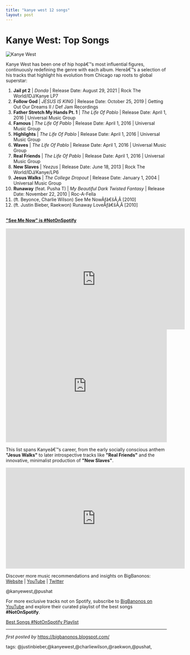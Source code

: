 ```yaml
---
title: "kanye west 12 songs"
layout: post
---
```

<h1>Kanye West: Top Songs</h1>
<img alt="Kanye West" src="https://themchenrymessenger.com/wp-content/uploads/2019/04/kanye-hospitalized-900x506.jpg" /> <p>Kanye West has been one of hip hopâ€™s most influential figures, continuously redefining the genre with each album. Hereâ€™s a selection of his tracks that highlight his evolution from Chicago rap roots to global superstar:</p> <ol> <li><strong>Jail pt 2</strong> | <em>Donda</em> | Release Date: August 29, 2021 | Rock The World/IDJ/Kanye LP7</li> <li><strong>Follow God</strong> | <em>JESUS IS KING</em> | Release Date: October 25, 2019 | Getting Out Our Dreams II / Def Jam Recordings</li> <li><strong>Father Stretch My Hands Pt. 1</strong> | <em>The Life Of Pablo</em> | Release Date: April 1, 2016 | Universal Music Group</li> <li><strong>Famous</strong> | <em>The Life Of Pablo</em> | Release Date: April 1, 2016 | Universal Music Group</li> <li><strong>Highlights</strong> | <em>The Life Of Pablo</em> | Release Date: April 1, 2016 | Universal Music Group</li> <li><strong>Waves</strong> | <em>The Life Of Pablo</em> | Release Date: April 1, 2016 | Universal Music Group</li> <li><strong>Real Friends</strong> | <em>The Life Of Pablo</em> | Release Date: April 1, 2016 | Universal Music Group</li> <li><strong>New Slaves</strong> | <em>Yeezus</em> | Release Date: June 18, 2013 | Rock The World/IDJ/Kanye/LP6</li> <li><strong>Jesus Walks</strong> | <em>The College Dropout</em> | Release Date: January 1, 2004 | Universal Music Group</li> <li><strong>Runaway</strong> (feat. Pusha T) | <em>My Beautiful Dark Twisted Fantasy</em> | Release Date: November 22, 2010 | Roc-A-Fella</li> <li>(ft. Beyonce, Charlie Wilson) See Me NowÃƒâ€šÃ‚Â [2010]</li> <li>(ft. Justin Bieber, Raekwon) Runaway LoveÃƒâ€šÃ‚Â [2010]</li>
</ol><div><br /></div><div><b><u>"See Me Now" is #NotOnSpotify</u></b></div><div><br /></div>
<iframe allow="accelerometer; autoplay; clipboard-write; encrypted-media; gyroscope; picture-in-picture; web-share" allowfullscreen="" frameborder="0" height="315" referrerpolicy="strict-origin-when-cross-origin" src="https://www.youtube.com/embed/-5pIEDvec0g?si=Ha2TZGtm-WttAN7Y" title="YouTube video player" width="560"></iframe>
<div> <iframe allow="autoplay; clipboard-write; encrypted-media; fullscreen; picture-in-picture" allowfullscreen="" frameborder="0" height="352" loading="lazy" src="https://open.spotify.com/embed/playlist/76bpz70fBA3kwUQ52kCsEB?utm_source=generator" width="100%"></iframe>
</div> <p>This list spans Kanyeâ€™s career, from the early socially conscious anthem <strong>"Jesus Walks"</strong> to later introspective tracks like <strong>"Real Friends"</strong> and the innovative, minimalist production of <strong>"New Slaves"</strong>.</p>
<iframe allow="accelerometer; autoplay; encrypted-media; gyroscope; picture-in-picture" allowfullscreen="" frameborder="0" height="315" src="https://www.youtube.com/embed/videoseries?list=PLtuNtuTatqI3BAw46ddRUBMoxQEO3Rzn0" width="560"></iframe> <div> <p>Discover more music recommendations and insights on BigBanonos: <a href="https://bigbanonos.blogspot.com/">Website</a> | <a href="https://www.youtube.com/@BigBanonos">YouTube</a> | <a href="https://x.com/bigbanonos">Twitter</a></p>
</div> <!--Tags-->
<p>@kanyewest,@pushat</p>


<!--Subscribe and Playlist Links-->
<div>
    <p>For more exclusive tracks not on Spotify, subscribe to <a href="https://www.youtube.com/@BigBanonos" target="_blank">BigBanonos on YouTube</a> and explore their curated playlist of the best songs <strong>#NotOnSpotify</strong>.</p>
    <p><a href="https://www.youtube.com/playlist?list=PLtuNtuTatqI0kFahUCbtbfenC_ET5O_tr" target="_blank">Best Songs #NotOnSpotify Playlist<br /></a></p></div>

<hr />

<p><em>first posted by</em> <a href="https://bigbanonos.blogspot.com/" rel="noopener" target="_new">https://bigbanonos.blogspot.com/</a></p>

<p>tags: @justinbieber,@kanyewest,@charliewilson,@raekwon,@pushat,</p>
